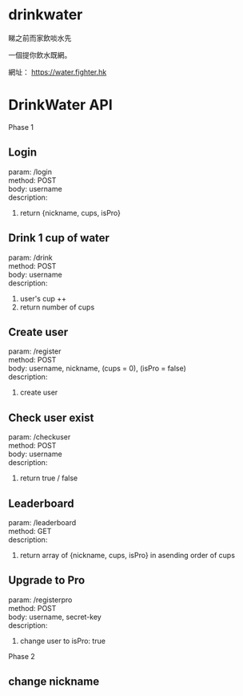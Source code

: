 # drinkwater
睇之前而家飲啖水先

一個提你飲水既網。

網址：
https://water.fighter.hk

# DrinkWater API

Phase 1

## Login
param: /login  
method: POST  
body: username  
description:
1. return {nickname, cups, isPro}

## Drink 1 cup of water
param: /drink  
method: POST  
body: username  
description:
1. user's cup ++
2. return number of cups

## Create user
param: /register  
method: POST  
body: username, nickname, (cups = 0), (isPro = false)  
description:
1. create user

## Check user exist
param: /checkuser  
method: POST  
body: username  
description:
1. return true / false

## Leaderboard
param: /leaderboard  
method: GET  
description:
1. return array of {nickname, cups, isPro} in asending order of cups

## Upgrade to Pro
param: /registerpro  
method: POST  
body: username, secret-key  
description:
1. change user to isPro: true


Phase 2

## change nickname
